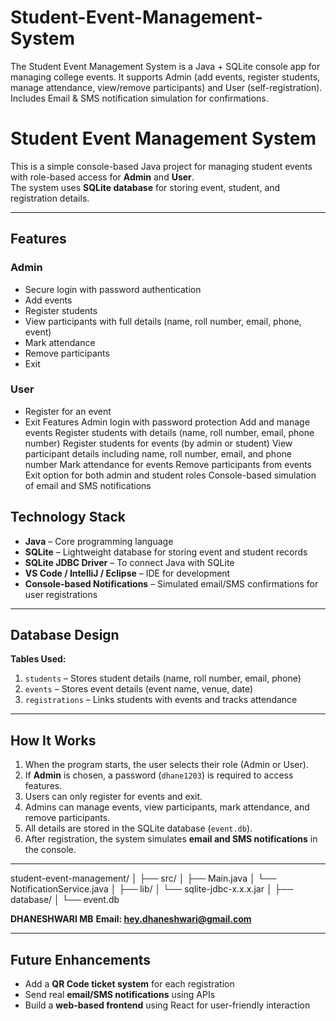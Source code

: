 # Student-Event-Management-System
The Student Event Management System is a Java + SQLite console app for managing college events. It supports Admin (add events, register students, manage attendance, view/remove participants) and User (self-registration). Includes Email &amp; SMS notification simulation for confirmations.
# Student Event Management System

This is a simple console-based Java project for managing student events with role-based access for **Admin** and **User**.  
The system uses **SQLite database** for storing event, student, and registration details.

---

## Features

### Admin
- Secure login with password authentication
- Add events
- Register students
- View participants with full details (name, roll number, email, phone, event)
- Mark attendance
- Remove participants
- Exit

### User
- Register for an event
- Exit
Features
Admin login with password protection
Add and manage events
Register students with details (name, roll number, email, phone number)
Register students for events (by admin or student)
View participant details including name, roll number, email, and phone number
Mark attendance for events
Remove participants from events
Exit option for both admin and student roles
Console-based simulation of email and SMS notifications

## Technology Stack
- **Java** – Core programming language  
- **SQLite** – Lightweight database for storing event and student records  
- **SQLite JDBC Driver** – To connect Java with SQLite  
- **VS Code / IntelliJ / Eclipse** – IDE for development  
- **Console-based Notifications** – Simulated email/SMS confirmations for user registrations  

---

## Database Design

**Tables Used:**
1. `students` – Stores student details (name, roll number, email, phone)  
2. `events` – Stores event details (event name, venue, date)  
3. `registrations` – Links students with events and tracks attendance  

---

## How It Works
1. When the program starts, the user selects their role (Admin or User).  
2. If **Admin** is chosen, a password (`dhane1203`) is required to access features.  
3. Users can only register for events and exit.  
4. Admins can manage events, view participants, mark attendance, and remove participants.  
5. All details are stored in the SQLite database (`event.db`).  
6. After registration, the system simulates **email and SMS notifications** in the console.  

---
student-event-management/
│
├── src/
│ ├── Main.java
│ └── NotificationService.java
│
├── lib/
│ └── sqlite-jdbc-x.x.x.jar
│
├── database/
│ └── event.db



**DHANESHWARI MB**
**Email: hey.dhaneshwari@gmail.com**  

---

## Future Enhancements
- Add a **QR Code ticket system** for each registration  
- Send real **email/SMS notifications** using APIs  
- Build a **web-based frontend** using React for user-friendly interaction 

